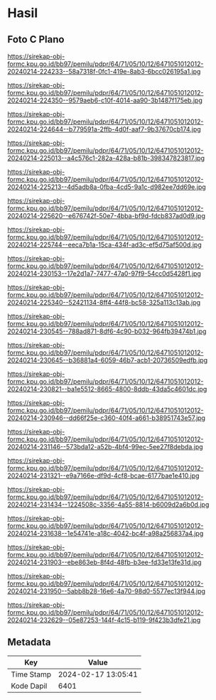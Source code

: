 # Hasil

## Foto C Plano

https://sirekap-obj-formc.kpu.go.id/bb97/pemilu/pdpr/64/71/05/10/12/6471051012012-20240214-224233--58a7318f-0fc1-419e-8ab3-6bcc026195a1.jpg

https://sirekap-obj-formc.kpu.go.id/bb97/pemilu/pdpr/64/71/05/10/12/6471051012012-20240214-224350--9579aeb6-c10f-4014-aa90-3b1487f175eb.jpg

https://sirekap-obj-formc.kpu.go.id/bb97/pemilu/pdpr/64/71/05/10/12/6471051012012-20240214-224644--b779591a-2ffb-4d0f-aaf7-9b37670cb174.jpg

https://sirekap-obj-formc.kpu.go.id/bb97/pemilu/pdpr/64/71/05/10/12/6471051012012-20240214-225013--a4c576c1-282a-428a-b81b-398347823817.jpg

https://sirekap-obj-formc.kpu.go.id/bb97/pemilu/pdpr/64/71/05/10/12/6471051012012-20240214-225213--4d5adb8a-0fba-4cd5-9a1c-d982ee7dd69e.jpg

https://sirekap-obj-formc.kpu.go.id/bb97/pemilu/pdpr/64/71/05/10/12/6471051012012-20240214-225620--e676742f-50e7-4bba-bf9d-fdcb837ad0d9.jpg

https://sirekap-obj-formc.kpu.go.id/bb97/pemilu/pdpr/64/71/05/10/12/6471051012012-20240214-225744--eeca7b1a-15ca-434f-ad3c-ef5d75af500d.jpg

https://sirekap-obj-formc.kpu.go.id/bb97/pemilu/pdpr/64/71/05/10/12/6471051012012-20240214-230153--17e2d1a7-7477-47a0-97f9-54cc0d5428f1.jpg

https://sirekap-obj-formc.kpu.go.id/bb97/pemilu/pdpr/64/71/05/10/12/6471051012012-20240214-225340--52421134-8ff4-44f8-bc58-325a113c13ab.jpg

https://sirekap-obj-formc.kpu.go.id/bb97/pemilu/pdpr/64/71/05/10/12/6471051012012-20240214-230545--788ad871-8df6-4c90-b032-964fb39474b1.jpg

https://sirekap-obj-formc.kpu.go.id/bb97/pemilu/pdpr/64/71/05/10/12/6471051012012-20240214-230645--b36881a4-6059-46b7-acb1-20736509edfb.jpg

https://sirekap-obj-formc.kpu.go.id/bb97/pemilu/pdpr/64/71/05/10/12/6471051012012-20240214-230821--ba1e5512-8665-4800-8ddb-43da5c4601dc.jpg

https://sirekap-obj-formc.kpu.go.id/bb97/pemilu/pdpr/64/71/05/10/12/6471051012012-20240214-230946--dd66f25e-c360-40f4-a661-b38951743e57.jpg

https://sirekap-obj-formc.kpu.go.id/bb97/pemilu/pdpr/64/71/05/10/12/6471051012012-20240214-231146--573bda12-a52b-4bf4-99ec-5ee27f8debda.jpg

https://sirekap-obj-formc.kpu.go.id/bb97/pemilu/pdpr/64/71/05/10/12/6471051012012-20240214-231321--e9a7166e-df9d-4cf8-bcae-6177bae1e410.jpg

https://sirekap-obj-formc.kpu.go.id/bb97/pemilu/pdpr/64/71/05/10/12/6471051012012-20240214-231434--1224508c-3356-4a55-8814-b6009d2a6b0d.jpg

https://sirekap-obj-formc.kpu.go.id/bb97/pemilu/pdpr/64/71/05/10/12/6471051012012-20240214-231638--1e54741e-a18c-4042-bc4f-a98a256837a4.jpg

https://sirekap-obj-formc.kpu.go.id/bb97/pemilu/pdpr/64/71/05/10/12/6471051012012-20240214-231903--ebe863eb-8f4d-48fb-b3ee-fd33e13fe31d.jpg

https://sirekap-obj-formc.kpu.go.id/bb97/pemilu/pdpr/64/71/05/10/12/6471051012012-20240214-231950--5abb8b28-16e6-4a70-98d0-5577ec13f944.jpg

https://sirekap-obj-formc.kpu.go.id/bb97/pemilu/pdpr/64/71/05/10/12/6471051012012-20240214-232629--05e87253-144f-4c15-b119-9f423b3dfe21.jpg


## Metadata

| Key        | Value               |
| ---------- | ------------------- |
| Time Stamp | 2024-02-17 13:05:41 |
| Kode Dapil | 6401                |




